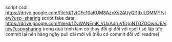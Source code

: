 script csdl: https://drive.google.com/file/d/1ytGFc10aKUM8AzxXs2AUyQI1dxiLDMMY/view?usp=sharing
script fake data: https://drive.google.com/file/d/1ZvWANEmK_VUxAdruVfizjpNTGZOOwnJE/view?usp=sharing
trong quá trình làm có thay đổi gì đối với csdl t sẽ lập tức commit lại nên hàng ngày pull cái mới về (nếu có commit đối với readme)
